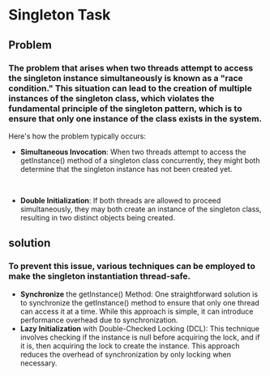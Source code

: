 # Singleton Task
## Problem 
### The problem that arises when two threads attempt to access the singleton instance simultaneously is known as a "race condition." This situation can lead to the creation of multiple instances of the singleton class, which violates the fundamental principle of the singleton pattern, which is to ensure that only one instance of the class exists in the system.

Here's how the problem typically occurs:
- **Simultaneous Invocation**: When two threads attempt to access the getInstance() method of a singleton class concurrently, they might both determine that the singleton instance has not been created yet.
<br>

- **Double Initialization**: If both threads are allowed to proceed simultaneously, they may both create an instance of the singleton class, resulting in two distinct objects being created.

## solution
### To prevent this issue, various techniques can be employed to make the singleton instantiation thread-safe. 
- **Synchronize** the getInstance() Method: One straightforward solution is to synchronize the getInstance() method to ensure that only one thread can access it at a time. While this approach is simple, it can introduce performance overhead due to synchronization.
- **Lazy Initialization** with Double-Checked Locking (DCL): This technique involves checking if the instance is null before acquiring the lock, and if it is, then acquiring the lock to create the instance. This approach reduces the overhead of synchronization by only locking when necessary.
